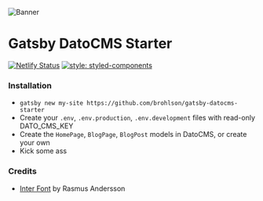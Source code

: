 ![Banner](https://i.imgur.com/KDyK3sU.jpg "Banner")

# Gatsby DatoCMS Starter

[![Netlify Status](https://api.netlify.com/api/v1/badges/6fa40240-03dc-4966-9286-7667ceb79dc4/deploy-status)](https://app.netlify.com/sites/gatsby-datocms-starter/deploys)
[![style: styled-components](https://img.shields.io/badge/style-%F0%9F%92%85%20styled--components-orange.svg?colorB=daa357&colorA=db748e)](https://github.com/styled-components/styled-components)


### Installation

- `gatsby new my-site https://github.com/brohlson/gatsby-datocms-starter`
- Create your `.env`, `.env.production`, `.env.development` files with read-only DATO_CMS_KEY
- Create the `HomePage`, `BlogPage`, `BlogPost` models in  DatoCMS, or create your own
- Kick some ass 

### Credits 
- [Inter Font](https://rsms.me/inter/) by Rasmus Andersson
